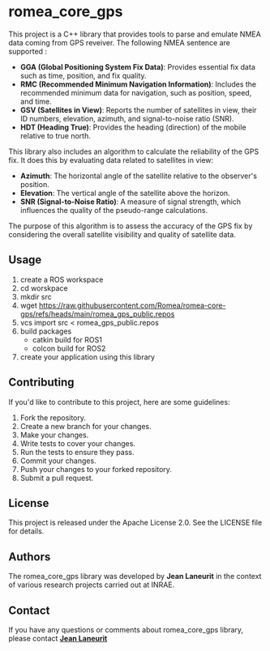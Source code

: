 # romea_core_gps #

This project is a C++ library that provides tools to parse and emulate NMEA data coming from GPS reveiver. The following NMEA sentence are supported :

 - **GGA (Global Positioning System Fix Data)**: Provides essential fix data such as time, position, and fix quality.
 - **RMC (Recommended Minimum Navigation Information)**: Includes the recommended minimum data for navigation, such as position, speed, and time.
 - **GSV (Satellites in View)**: Reports the number of satellites in view, their ID numbers, elevation, azimuth, and signal-to-noise ratio (SNR).
 - **HDT (Heading True)**: Provides the heading (direction) of the mobile relative to true north.

This library also includes an algorithm to calculate the reliability of the GPS fix. It does this by evaluating data related to satellites in view:

- **Azimuth**: The horizontal angle of the satellite relative to the observer's position.
- **Elevation**: The vertical angle of the satellite above the horizon.
- **SNR (Signal-to-Noise Ratio)**: A measure of signal strength, which influences the quality of the pseudo-range calculations.

The purpose of this algorithm is to assess the accuracy of the GPS fix by considering the overall satellite visibility and quality of satellite data.


## **Usage**

1. create a ROS workspace
2. cd worskpace
3. mkdir src
4. wget https://raw.githubusercontent.com/Romea/romea-core-gps/refs/heads/main/romea_gps_public.repos
5. vcs import src < romea_gps_public.repos
6. build packages
   - catkin build for ROS1
   - colcon build for ROS2
7. create your application using this library

## **Contributing**

If you'd like to contribute to this project, here are some guidelines:

1. Fork the repository.
2. Create a new branch for your changes.
3. Make your changes.
4. Write tests to cover your changes.
5. Run the tests to ensure they pass.
6. Commit your changes.
7. Push your changes to your forked repository.
8. Submit a pull request.

## **License**

This project is released under the Apache License 2.0. See the LICENSE file for details.

## **Authors**

The romea_core_gps library was developed by **Jean Laneurit** in the context of various research projects carried out at INRAE.

## **Contact**

If you have any questions or comments about romea_core_gps library, please contact **[Jean Laneurit](mailto:jean.laneurit@inrae.fr)** 